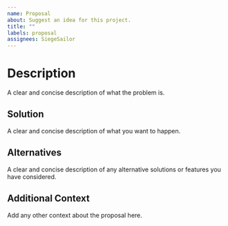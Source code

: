 ```yaml
---
name: Proposal
about: Suggest an idea for this project.
title: ""
labels: proposal
assignees: SiegeSailor
---
```


# Description

A clear and concise description of what the problem is.

## Solution

A clear and concise description of what you want to happen.

## Alternatives

A clear and concise description of any alternative solutions or features you have considered.

## Additional Context

Add any other context about the proposal here.
